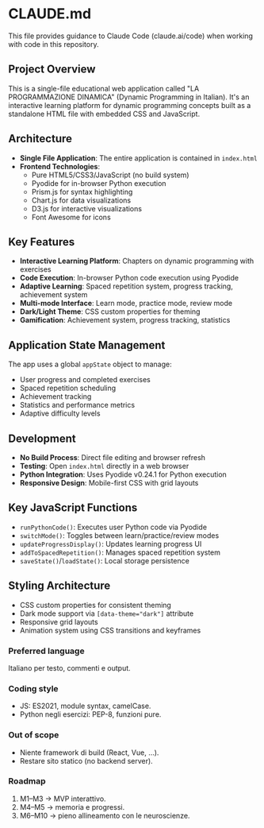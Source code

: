 # CLAUDE.md

This file provides guidance to Claude Code (claude.ai/code) when working with code in this repository.

## Project Overview

This is a single-file educational web application called "LA PROGRAMMAZIONE DINAMICA" (Dynamic Programming in Italian). It's an interactive learning platform for dynamic programming concepts built as a standalone HTML file with embedded CSS and JavaScript.

## Architecture

- **Single File Application**: The entire application is contained in `index.html`
- **Frontend Technologies**:
  - Pure HTML5/CSS3/JavaScript (no build system)
  - Pyodide for in-browser Python execution
  - Prism.js for syntax highlighting
  - Chart.js for data visualizations
  - D3.js for interactive visualizations
  - Font Awesome for icons

## Key Features

- **Interactive Learning Platform**: Chapters on dynamic programming with exercises
- **Code Execution**: In-browser Python code execution using Pyodide
- **Adaptive Learning**: Spaced repetition system, progress tracking, achievement system
- **Multi-mode Interface**: Learn mode, practice mode, review mode
- **Dark/Light Theme**: CSS custom properties for theming
- **Gamification**: Achievement system, progress tracking, statistics

## Application State Management

The app uses a global `appState` object to manage:
- User progress and completed exercises
- Spaced repetition scheduling
- Achievement tracking
- Statistics and performance metrics
- Adaptive difficulty levels

## Development

- **No Build Process**: Direct file editing and browser refresh
- **Testing**: Open `index.html` directly in a web browser
- **Python Integration**: Uses Pyodide v0.24.1 for Python execution
- **Responsive Design**: Mobile-first CSS with grid layouts

## Key JavaScript Functions

- `runPythonCode()`: Executes user Python code via Pyodide
- `switchMode()`: Toggles between learn/practice/review modes
- `updateProgressDisplay()`: Updates learning progress UI
- `addToSpacedRepetition()`: Manages spaced repetition system
- `saveState()`/`loadState()`: Local storage persistence

## Styling Architecture

- CSS custom properties for consistent theming
- Dark mode support via `[data-theme="dark"]` attribute
- Responsive grid layouts
- Animation system using CSS transitions and keyframes

### Preferred language
Italiano per testo, commenti e output.

### Coding style
- JS: ES2021, module syntax, camelCase.
- Python negli esercizi: PEP-8, funzioni pure.

### Out of scope
- Niente framework di build (React, Vue, …).
- Restare sito statico (no backend server).

### Roadmap
1. M1–M3 → MVP interattivo.
2. M4–M5 → memoria e progressi.
3. M6–M10 → pieno allineamento con le neuroscienze.